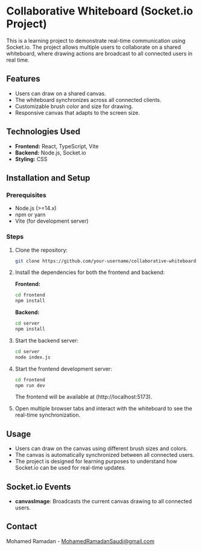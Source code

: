 # Collaborative Whiteboard (Socket.io Project)

This is a learning project to demonstrate real-time communication using Socket.io. The project allows multiple users to collaborate on a shared whiteboard, where drawing actions are broadcast to all connected users in real time.

## Features

- Users can draw on a shared canvas.
- The whiteboard synchronizes across all connected clients.
- Customizable brush color and size for drawing.
- Responsive canvas that adapts to the screen size.

## Technologies Used

- **Frontend:** React, TypeScript, Vite
- **Backend:** Node.js, Socket.io
- **Styling:** CSS

## Installation and Setup

### Prerequisites

- Node.js (>=14.x)
- npm or yarn
- Vite (for development server)

### Steps

1. Clone the repository:

   ```bash
   git clone https://github.com/your-username/collaborative-whiteboard.git
   ```

2. Install the dependencies for both the frontend and backend:

   **Frontend:**

   ```bash
   cd frontend
   npm install
   ```

   **Backend:**

   ```bash
   cd server
   npm install
   ```

3. Start the backend server:

   ```bash
   cd server
   node index.js
   ```

4. Start the frontend development server:

   ```bash
   cd frontend
   npm run dev
   ```

   The frontend will be available at (http://localhost:5173).

5. Open multiple browser tabs and interact with the whiteboard to see the real-time synchronization.

## Usage

- Users can draw on the canvas using different brush sizes and colors.
- The canvas is automatically synchronized between all connected users.
- The project is designed for learning purposes to understand how Socket.io can be used for real-time updates.

## Socket.io Events

- **canvasImage**: Broadcasts the current canvas drawing to all connected users.

## Contact

Mohamed Ramadan - MohamedRamadanSaudi@gmail.com
